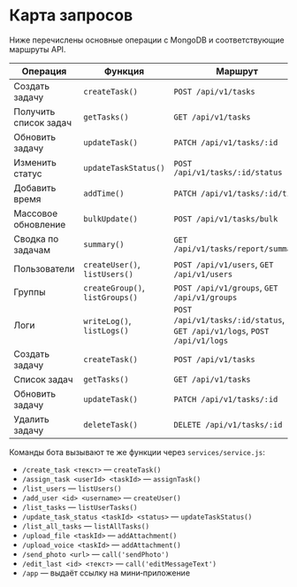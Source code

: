 <!-- Назначение файла: карта запросов к базе и API -->
# Карта запросов

Ниже перечислены основные операции с MongoDB и соответствующие маршруты API.

| Операция | Функция | Маршрут |
|----------|---------|---------|
| Создать задачу | `createTask()` | `POST /api/v1/tasks` |
| Получить список задач | `getTasks()` | `GET /api/v1/tasks` |
| Обновить задачу | `updateTask()` | `PATCH /api/v1/tasks/:id` |
| Изменить статус | `updateTaskStatus()` | `POST /api/v1/tasks/:id/status` |
| Добавить время | `addTime()` | `PATCH /api/v1/tasks/:id/time` |
| Массовое обновление | `bulkUpdate()` | `POST /api/v1/tasks/bulk` |
| Сводка по задачам | `summary()` | `GET /api/v1/tasks/report/summary` |
| Пользователи | `createUser()`, `listUsers()` | `POST /api/v1/users`, `GET /api/v1/users` |
| Группы | `createGroup()`, `listGroups()` | `POST /api/v1/groups`, `GET /api/v1/groups` |
| Логи | `writeLog()`, `listLogs()` | `POST /api/v1/tasks/:id/status`, `GET /api/v1/logs`, `POST /api/v1/logs` |
| Создать задачу | `createTask()` | `POST /api/v1/tasks` |
| Список задач | `getTasks()` | `GET /api/v1/tasks` |
| Обновить задачу | `updateTask()` | `PATCH /api/v1/tasks/:id` |
| Удалить задачу | `deleteTask()` | `DELETE /api/v1/tasks/:id` |

Команды бота вызывают те же функции через `services/service.js`:

- `/create_task <текст>` — `createTask()`
- `/assign_task <userId> <taskId>` — `assignTask()`
- `/list_users` — `listUsers()`
- `/add_user <id> <username>` — `createUser()`
- `/list_tasks` — `listUserTasks()`
- `/update_task_status <taskId> <status>` — `updateTaskStatus()`
- `/list_all_tasks` — `listAllTasks()`
- `/upload_file <taskId>` — `addAttachment()`
- `/upload_voice <taskId>` — `addAttachment()`
- `/send_photo <url>` — `call('sendPhoto')`
- `/edit_last <id> <текст>` — `call('editMessageText')`
- `/app` — выдаёт ссылку на мини‑приложение

